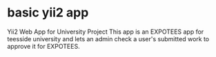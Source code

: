 # basic yii2 app
 Yii2 Web App for University Project
 This app is an EXPOTEES app for teesside university and lets an admin check a user's submitted work to approve it for EXPOTEES.
